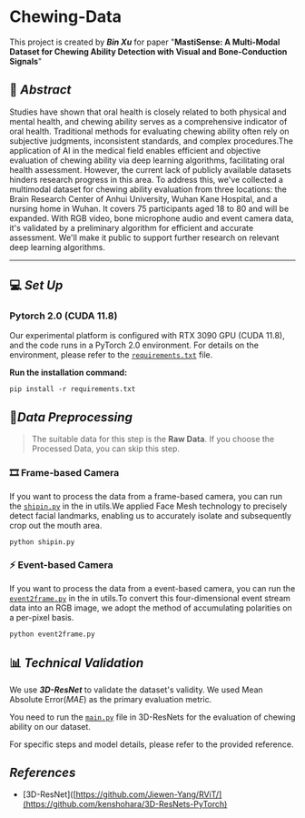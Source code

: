 # Chewing-Data
This project is created by ***Bin Xu*** for paper "**MastiSense: A Multi-Modal Dataset for Chewing Ability Detection with Visual and Bone-Conduction Signals**"
## 📘 ***Abstract***

Studies have shown that oral health is closely related to both physical and mental health, and chewing ability serves as a comprehensive indicator of oral health. Traditional methods for evaluating chewing ability often rely on subjective judgments, inconsistent standards, and complex procedures.The application of AI in the medical field enables efficient and objective evaluation of chewing ability via deep learning algorithms, facilitating oral health assessment. However, the current lack of publicly available datasets hinders research progress in this area. To address this, we've collected a multimodal dataset for chewing ability evaluation from three locations: the Brain Research Center of Anhui University, Wuhan Kane Hospital, and a nursing home in Wuhan.  It covers 75 participants aged 18 to 80 and will be expanded. With RGB video, bone microphone audio and event camera data, it's validated by a preliminary algorithm for efficient and accurate assessment. We'll make it public to support further research on relevant deep learning algorithms.

---

## 💻 ***Set Up***

### Pytorch 2.0 (CUDA 11.8)
Our experimental platform is configured with RTX 3090 GPU (CUDA 11.8), and the code runs in a PyTorch 2.0 environment.
For details on the environment, please refer to the [`requirements.txt`](requirements.txt) file.

**Run the installation command:**
```
pip install -r requirements.txt
```
## 🧪***Data Preprocessing***

> The suitable data for this step is the **Raw Data**. If you choose the Processed Data, you can skip this step.

### 🎞️ Frame-based Camera

If you want to process the data from a frame-based camera, you can run the [`shipin.py`](utils/shipin.py) in the in utils.We applied Face Mesh technology to precisely detect facial landmarks, enabling us to accurately isolate and subsequently crop out the mouth area.

```
python shipin.py
```
### ⚡ Event-based Camera
If you want to process the data from a event-based camera, you can run the [`event2frame.py`](utils/event2frame.py) in the in utils.To convert this four-dimensional event stream data into an RGB image, we adopt the method of accumulating polarities on a per-pixel basis.

```
python event2frame.py
```
## 📊 ***Technical Validation***
We use ***3D-ResNet*** to validate the dataset's validity. We used Mean Absolute Error(*MAE*) as the primary evaluation metric.

You need to run the [`main.py`](3D-ResNets/main.py) file in 3D-ResNets for the evaluation of chewing ability on our dataset.

For specific steps and model details, please refer to the provided reference.

## ***References***
* [3D-ResNet]([https://github.com/Jiewen-Yang/RViT/](https://github.com/kenshohara/3D-ResNets-PyTorch)
